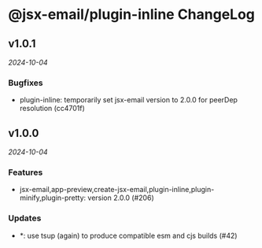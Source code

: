 # @jsx-email/plugin-inline ChangeLog

## v1.0.1

_2024-10-04_

### Bugfixes

- plugin-inline: temporarily set jsx-email version to 2.0.0 for peerDep resolution (cc4701f)

## v1.0.0

_2024-10-04_

### Features

- jsx-email,app-preview,create-jsx-email,plugin-inline,plugin-minify,plugin-pretty: version 2.0.0 (#206)

### Updates

- \*: use tsup (again) to produce compatible esm and cjs builds (#42)
